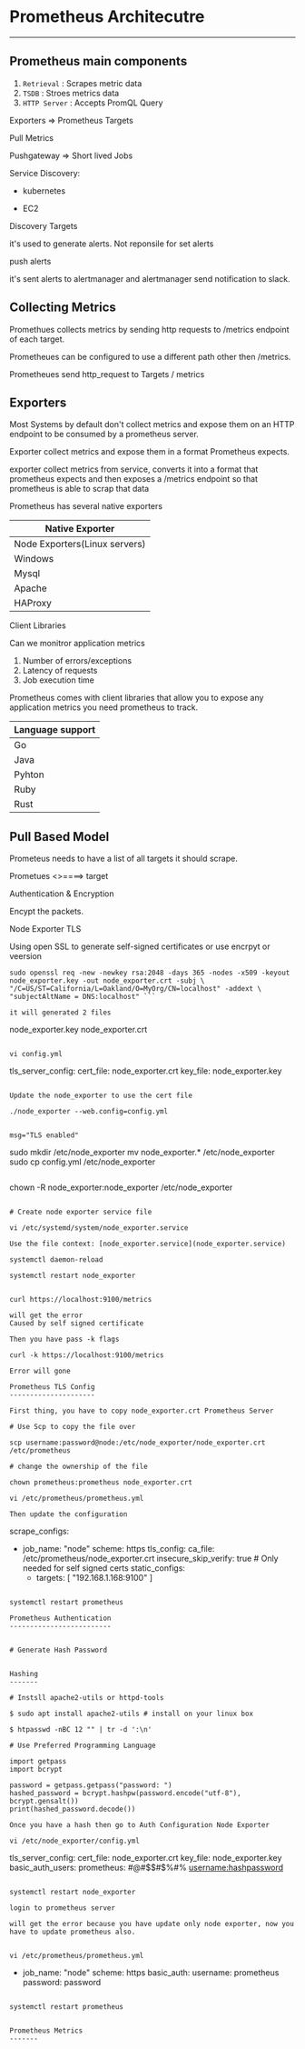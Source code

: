 # Prometheus Architecutre
------------------------

## Prometheus main components

1. `Retrieval` : Scrapes metric data
2. `TSDB` : Stroes metrics data
3. `HTTP Server` : Accepts PromQL Query

Exporters => Prometheus Targets

Pull Metrics

Pushgateway => Short lived Jobs

Service Discovery:

  - kubernetes
  * EC2

Discovery Targets

it's used to generate alerts. Not reponsile for set alerts

push alerts

it's sent alerts to alertmanager and alertmanager send notification to slack.

Collecting Metrics
------------------

Promethues collects metrics by sending http requests to /metrics endpoint of each target.

Prometheues can be configured to use a different path other then /metrics.

Prometheues send http_request to Targets / metrics


Exporters
----------

Most Systems by default don't collect metrics and expose them on an HTTP endpoint to be consumed by a prometheus server.

Exporter collect metrics and expose them in a format Prometheus expects.

exporter collect metrics from service, converts it into a format that prometheus expects and then exposes a /metrics endpoint
so that prometheus is able to scrap that data

Prometheus has several native exporters

|     Native Exporter            | 
|--------------------------------
|  Node Exporters(Linux servers) |
|  Windows                       |
|  Mysql                         | 
|  Apache                        | 
|  HAProxy                       |


Client Libraries

Can we monitror application metrics

1. Number of errors/exceptions
2. Latency of requests
3. Job execution time

Prometheus comes with client libraries that allow you to expose any application metrics you need prometheus to track.

|     Language support       | 
|-----------------------------
|      Go                    |
|      Java                  |
|      Pyhton                |
|      Ruby                  |
|      Rust                  |


Pull Based Model
-----------------

Prometeus needs to have a list of all targets it should scrape.

Prometues   <>====>  target


Authentication & Encryption


Encypt the packets.

Node Exporter TLS

Using open SSL to generate self-signed certificates or use encrpyt or veersion

```
sudo openssl req -new -newkey rsa:2048 -days 365 -nodes -x509 -keyout node_exporter.key -out node_exporter.crt -subj \
"/C=US/ST=California/L=Oakland/O=MyOrg/CN=localhost" -addext \
"subjectAltName = DNS:localhost" ```

it will generated 2 files

```
node_exporter.key
node_exporter.crt
```

vi config.yml

```
tls_server_config:
  cert_file: node_exporter.crt
  key_file: node_exporter.key
```

Update the node_exporter to use the cert file

./node_exporter --web.config=config.yml


msg="TLS enabled"

```
sudo mkdir /etc/node_exporter
mv node_exporter.* /etc/node_exporter
sudo cp config.yml /etc/node_exporter
```

```
chown -R node_exporter:node_exporter /etc/node_exporter
```

# Create node exporter service file

vi /etc/systemd/system/node_exporter.service

Use the file context: [node_exporter.service](node_exporter.service)

systemctl daemon-reload

systemctl restart node_exporter


curl https://localhost:9100/metrics

will get the error
Caused by self signed certificate

Then you have pass -k flags

curl -k https://localhost:9100/metrics

Error will gone

Prometheus TLS Config
---------------------

First thing, you have to copy node_exporter.crt Prometheus Server

# Use Scp to copy the file over

scp username:password@node:/etc/node_exporter/node_exporter.crt /etc/prometheus

# change the ownership of the file

chown prometheus:prometheus node_exporter.crt

vi /etc/prometheus/prometheus.yml

Then update the configuration

```
scrape_configs:
  - job_name: "node"
    scheme: https
    tls_config:
      ca_file: /etc/prometheus/node_exporter.crt
      insecure_skip_verify: true  # Only needed for self signed certs
    static_configs:
      - targets: [ "192.168.1.168:9100" ]

```

systemctl restart prometheus

Prometheus Authentication
-------------------------


# Generate Hash Password


Hashing
-------

# Instsll apache2-utils or httpd-tools

$ sudo apt install apache2-utils # install on your linux box

$ htpasswd -nBC 12 "" | tr -d ':\n'

# Use Preferred Programming Language

import getpass
import bcrypt

password = getpass.getpass("password: ")
hashed_password = bcrypt.hashpw(password.encode("utf-8"), bcrypt.gensalt())
print(hashed_password.decode())

Once you have a hash then go to Auth Configuration Node Exporter

vi /etc/node_exporter/config.yml

```
tls_server_config:
  cert_file: node_exporter.crt
  key_file: node_exporter.key
basic_auth_users:
  prometheus: #@#$$#$%#$%$%      <username:hashpassword>

```

systemctl restart node_exporter

login to prometheus server

will get the error because you have update only node exporter, now you have to update prometheus also.


vi /etc/prometheus/prometheus.yml

```
- job_name: "node"
  scheme: https
  basic_auth:
    username: prometheus
    password: password  <plantext password>

```
             
systemctl restart prometheus


Prometheus Metrics
-------

